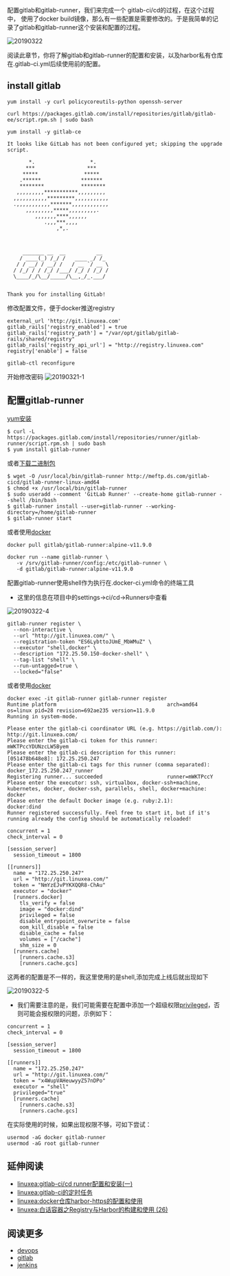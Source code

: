 配置gitlab和gitlab-runner，我们来完成一个  gitlab-ci/cd的过程，在这个过程中， 使用了docker build镜像，那么有一些配置是需要修改的。于是我简单的记录了gitlab和gitlab-runner这个安装和配置的过程。

![20190322](img/20190322.png)

阅读此章节，你将了解gitlab和gitlab-runner的配置和安装，以及harbor私有仓库在.gitlab-ci.yml后续使用前的配置。

## install gitlab

```
yum install -y curl policycoreutils-python openssh-server
```

```
curl https://packages.gitlab.com/install/repositories/gitlab/gitlab-ee/script.rpm.sh | sudo bash
```

```
yum install -y gitlab-ce
```

```
It looks like GitLab has not been configured yet; skipping the upgrade script.

       *.                  *.
      ***                 ***
     *****               *****
    .******             *******
    ********            ********
   ,,,,,,,,,***********,,,,,,,,,
  ,,,,,,,,,,,*********,,,,,,,,,,,
  .,,,,,,,,,,,*******,,,,,,,,,,,,
      ,,,,,,,,,*****,,,,,,,,,.
         ,,,,,,,****,,,,,,
            .,,,***,,,,
                ,*,.
  


     _______ __  __          __
    / ____(_) /_/ /   ____ _/ /_
   / / __/ / __/ /   / __ `/ __ \
  / /_/ / / /_/ /___/ /_/ / /_/ /
  \____/_/\__/_____/\__,_/_.___/
  

Thank you for installing GitLab!
```

修改配置文件，便于docker推送registry     

```
external_url 'http://git.linuxea.com'
gitlab_rails['registry_enabled'] = true
gitlab_rails['registry_path'] = "/var/opt/gitlab/gitlab-rails/shared/registry"
gitlab_rails['registry_api_url'] = "http://registry.linuxea.com"
registry['enable'] = false
```

```
gitlab-ctl reconfigure
```
开始修改密码
![20190321-1](img/20190321-1.png)

## 配置gitlab-runner

[yum安装](https://docs.gitlab.com/runner/install/linux-repository.html#installing-the-runner)

```
$ curl -L https://packages.gitlab.com/install/repositories/runner/gitlab-runner/script.rpm.sh | sudo bash
$ yum install gitlab-runner
```
或者[下载二进制包](https://docs.gitlab.com/runner/install/linux-manually.html#help-and-feedback)

```
$ wget -O /usr/local/bin/gitlab-runner http://meftp.ds.com/gitlab-cicd/gitlab-runner-linux-amd64
$ chmod +x /usr/local/bin/gitlab-runner
$ sudo useradd --comment 'GitLab Runner' --create-home gitlab-runner --shell /bin/bash
$ gitlab-runner install --user=gitlab-runner --working-directory=/home/gitlab-runner
$ gitlab-runner start
```

或者使用[docker](<https://docs.gitlab.com/runner/register/index.html#docker>)

```
docker pull gitlab/gitlab-runner:alpine-v11.9.0
```

```
docker run --name gitlab-runner \
   -v /srv/gitlab-runner/config:/etc/gitlab-runner \
   -d gitlab/gitlab-runner:alpine-v11.9.0 
```

配置gitlab-runner使用shell作为执行在.docker-ci.yml命令的终端工具

- 这里的信息在项目中的settings->ci/cd->Runners中查看

![20190322-4](img/20190322-4.png)

```
gitlab-runner register \
  --non-interactive \
  --url "http://git.linuxea.com/" \
  --registration-token "ES6LybttoJUmE_MbWMuZ" \
  --executor "shell,docker" \
  --description "172.25.50.150-docker-shell" \
  --tag-list "shell" \
  --run-untagged=true \
  --locked="false"
```
或者使用[docker](<https://docs.gitlab.com/runner/register/index.html#docker>)

```
docker exec -it gitlab-runner gitlab-runner register
Runtime platform                                    arch=amd64 os=linux pid=28 revision=692ae235 version=11.9.0
Running in system-mode.                            
                                                   
Please enter the gitlab-ci coordinator URL (e.g. https://gitlab.com/):
http://git.linuxea.com/
Please enter the gitlab-ci token for this runner:
mWKTPccYDUNzcLW5Byem
Please enter the gitlab-ci description for this runner:
[051478b648e8]: 172.25.250.247
Please enter the gitlab-ci tags for this runner (comma separated):
docker_172.25.250.247_runner
Registering runner... succeeded                     runner=mWKTPccY
Please enter the executor: ssh, virtualbox, docker-ssh+machine, kubernetes, docker, docker-ssh, parallels, shell, docker+machine:
docker 
Please enter the default Docker image (e.g. ruby:2.1):
docker:dind
Runner registered successfully. Feel free to start it, but if it's running already the config should be automatically reloaded! 
```

```
concurrent = 1
check_interval = 0

[session_server]
  session_timeout = 1800

[[runners]]
  name = "172.25.250.247"
  url = "http://git.linuxea.com/"
  token = "NmYzEJvPYKXQQR8-ChAu"
  executor = "docker"
  [runners.docker]
    tls_verify = false
    image = "docker:dind"
    privileged = false
    disable_entrypoint_overwrite = false
    oom_kill_disable = false
    disable_cache = false
    volumes = ["/cache"]
    shm_size = 0
  [runners.cache]
    [runners.cache.s3]
    [runners.cache.gcs]
```

这两者的配置是不一样的，我这里使用的是shell,添加完成上线后就出现如下

![20190322-5](img/20190322-5.png)

- 我们需要注意的是，我们可能需要在配置中添加一个超级权限[privileged](https://docs.gitlab.com/runner/executors/docker.html#use-docker-in-docker-with-privileged-mode)，否则可能会报权限的问题，示例如下：

```
concurrent = 1
check_interval = 0

[session_server]
  session_timeout = 1800

[[runners]]
  name = "172.25.250.247"
  url = "http://git.linuxea.com/"
  token = "x4WupVAHeuwyyZ57nDPo"
  executor = "shell"
  privileged="true"
  [runners.cache]
    [runners.cache.s3]
    [runners.cache.gcs]
```

在实际使用的时候，如果出现权限不够，可如下尝试：

```
usermod -aG docker gitlab-runner
usermod -aG root gitlab-runner
```

## 延伸阅读

- [linuxea:gitlab-ci/cd runner配置和安装(一)](https://www.linuxea.com/1800.html)
- [linuxea:gitlab-ci的定时任务](https://www.linuxea.com/2323.html)
- [linuxea:docker仓库harbor-https的配置和使用](https://www.linuxea.com/2338.html)
- [linuxea:白话容器之Registry与Harbor的构建和使用 (26)](https://www.linuxea.com/2236.html)

## 阅读更多
- [devops](https://www.linuxea.com/tag/devops/)
- [gitlab](https://www.linuxea.com/tag/gitlab/)
- [jenkins](https://www.linuxea.com/tag/jenkins/)